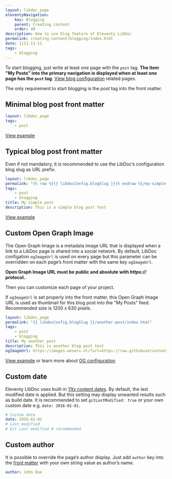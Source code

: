 ```yaml
---
layout: libdoc_page
eleventyNavigation:
    key: Blogging
    parent: Creating content
    order: 40
description: How to use blog feature of Eleventy LibDoc
permalink: creating-content/blogging/index.html
date: 1111-11-11
tags:
    - blogging
---
```


To start blogging, just write at least one page with the `post` tag. **The item "My Posts" into the primary navigation is displayed when at least one page has the `post` tag**. [View blog configuration](/content/configuration/blog.md) related pages.

<aside>
    <p class="alert alert-info">The only requirement to start blogging is the <var>post</var> tag into the front matter.</p>
</aside>

## Minimal blog post front matter

```yaml
layout: libdoc_page
tags:
    - post
```

[View example](/content/creating-content/posts/minimal-post.md)

## Typical blog post front matter

Even if not mandatory, it is recommended to use the LibDoc’s configuration blog slug as URL prefix.

```yaml
layout: libdoc_page
permalink: "{% raw %}{{ libdocConfig.blogSlug }}{% endraw %}/my-simple-post/index.html"
tags:
    - post
    - blogging
title: My simple post
description: This is a simple blog post test
```

[View example](/content/creating-content/posts/simple-post.md)

## Custom Open Graph Image

The Open Graph Image is a metadata image URL that is displayed when a link to a LibDoc page is shared into a social network. By default, LibDoc configation `ogImageUrl` is used on every page but this parameter can be overridden on each page’s front matter with the same key `ogImageUrl`.

<aside>
    <p class="alert alert-warning"><strong>Open Graph Image URL must be public and absolute with <var>https://</var> protocol.</strong>.</p>
</aside>

Then you can customize each page of your project.

<aside>
    <p class="alert alert-info">If <code>ogImageUrl</code> is set properly into the front matter, this Open Graph Image URL is used as thumbnail for this blog post into the "My Posts" feed. Recommended size is 1200 x 630 pixels.</p>
</aside>

```yaml
layout: libdoc_page
permalink: "{{ libdocConfig.blogSlug }}/another-post/index.html"
tags:
    - post
    - blogging
title: My another post
description: This is another blog post test
ogImageUrl: https://images.weserv.nl/?url=https://raw.githubusercontent.com/olivier3lanc/photographies/master/assets/paysages/hiver/la_pierra_menta_de_la_roche_parstire_alpha_size_3000x1600.webp&w=1200&h=630&fit=cover&q=30&output=webp
```

[View example](/content/creating-content/posts/another-post.md) or learn more about [OG configuration](/content/configuration/open-graph-image.md)

## Custom date

Eleventy LibDoc uses built-in [11ty content dates](https://www.11ty.dev/docs/dates/). By default, the last modified date is applied. But this setting may display unwanted results such as build date. It is recommended to set `gitLastModified: true` or your own custom date e.g. `date: 2016-01-01`.

```yaml
# Custom date
date: 2016-01-01
# Last modified
# Git Last modified # recommended
```

## Custom author

It is possible to override the page’s author display. Just add `author` key into the [front matter](/content/front-matter/index.md) with your own string value as author’s name.

```yaml
author: John Doe
```
